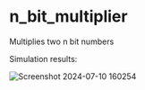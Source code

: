# n_bit_multiplier
Multiplies two n bit numbers  

Simulation results:

![Screenshot 2024-07-10 160254](https://github.com/user-attachments/assets/b02402ea-5bda-479a-980c-4833b60b6a38)
